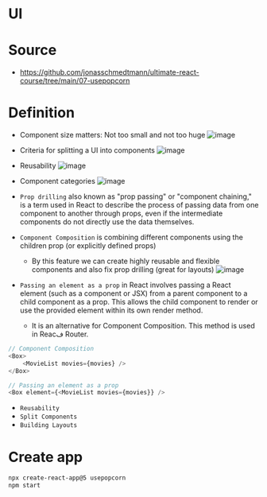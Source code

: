 # UI


# Source
- https://github.com/jonasschmedtmann/ultimate-react-course/tree/main/07-usepopcorn

# Definition
- Component size matters: Not too small and not too huge
![image](https://github.com/ehsan-ebadi/React/assets/64855572/ff1340b0-819f-4a72-9870-edbd36f0f1e3)

- Criteria for splitting a UI into components
![image](https://github.com/ehsan-ebadi/React/assets/64855572/e2ff674d-348b-4850-a172-9ca57ade36ce)

- Reusability
![image](https://github.com/ehsan-ebadi/React/assets/64855572/5a4ef547-3709-472a-bd7f-978906e90d72)

- Component categories
![image](https://github.com/ehsan-ebadi/React/assets/64855572/e636cbb7-4716-4dee-9d0a-5afadef922f2)

- `Prop drilling` also known as "prop passing" or "component chaining," is a term used in React to describe the process of passing data from one component to another through props, even if the intermediate components do not directly use the data themselves.

- `Component Composition` is combining different components using the children prop (or explicitly defined props)
  - By this feature we can create highly reusable and flexible components and also fix prop drilling (great for layouts) 
![image](https://github.com/ehsan-ebadi/React/assets/64855572/aa704a77-855c-4b50-8e89-60b81f765271)

- `Passing an element as a prop` in React involves passing a React element (such as a component or JSX) from a parent component to a child component as a prop. This allows the child component to render or use the provided element within its own render method.
  - It is an alternative for Component Composition. This method is used in Reacف Router.
```javascript
// Component Composition
<Box>
    <MovieList movies={movies} />
</Box>

// Passing an element as a prop
<Box element={<MovieList movies={movies}} />
```

- `Reusability`
- `Split Components`
- `Building Layouts`


# Create app
```bash
npx create-react-app@5 usepopcorn
npm start
```

